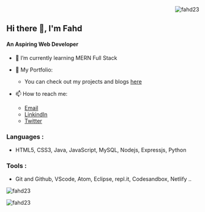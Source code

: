 <p align="right"> <img src="https://komarev.com/ghpvc/?username=fahd23&label=Profile%20views&color=0e75b6&style=flat" alt="fahd23" /> </p>

## Hi there 👋, I'm Fahd
#### An Aspiring Web Developer
- 🌱 I’m currently learning MERN Full Stack

- 🧾 My Portfolio: 
  - You can check out my projects and blogs [here](https://fahdpf.netlify.app/) 
  
- 📫 How to reach me:
  - [Email](mailto:fahdpno@email.com)
  - [LinkindIn](https://www.linkedin.com/in/sn-fahd/)
  - [Twitter](https://twitter.com/Snfahd_)

### Languages :
  - HTML5, CSS3, Java, JavaScript, MySQL, Nodejs, Expressjs, Python

### Tools : 
  - Git and Github, VScode, Atom, Eclipse, repl.it, Codesandbox, Netlify ..

<p><img align="center" src="https://github-readme-stats.vercel.app/api/top-langs?username=fahd23&show_icons=true&locale=en&layout=compact" alt="fahd23" /></p>

<p><img align="center" src="https://github-readme-streak-stats.herokuapp.com/?user=fahd23&" alt="fahd23" /></p>

<!-- <img src="https://github-readme-stats.vercel.app/api?username=fahd23&&show_icons=true&title_color=ffffff&icon_color=bb2acf&text_color=daf7dc&bg_color=151515"> -->

<!-- - 🔭 I’m currently working on ... 
- 👯 I’m looking to collaborate on ...
- 🤔 I’m looking for help with ...
- 💬 Ask me about ...
- 😄 Pronouns: ...
- ⚡ Fun fact: ... -->

